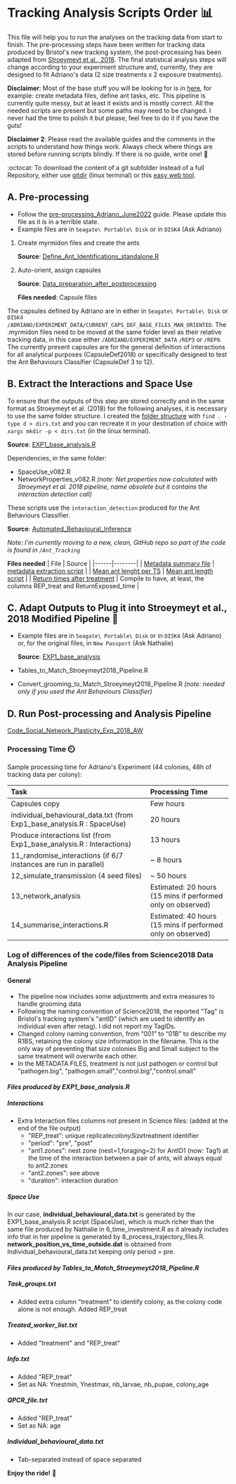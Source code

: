 # Tracking Analysis Scripts Order 📊

This file will help you to run the analyses on the tracking data from start to finish. The pre-processing steps have been written for tracking data produced by Bristol's new tracking system, the post-processing has been adapted from [Stroeymeyt et al., 2018](https://www.science.org/doi/epdf/10.1126/science.aat4793). The final statistical analysis steps will change according to your experiment structure and, currently, they are designed to fit Adriano's data (2 size treatments x 2 exposure treatments).

  **Disclaimer**: Most of the base stuff you will be looking for is in [here](https://github.com/AdrianoWanderlingh/PhD-Ant_Colonies_Tracking_Analysis/tree/main/scriptsR/EXP1_base_analysis), for example: create metadata files, define ant tasks, etc. This pipeline is currently quite messy, but at least it exists and is mostly correct. All the needed scripts are present but some paths may need to be changed. I never had the time to polish it but please, feel free to do it if you have the guts!

  **Disclaimer 2**: Please read the available guides and the comments in the scripts to understand how things work. Always check where things are stored before running scripts blindly. If there is no guide, write one! 📜

:octocat: To download the content of a git subfolder instead of a full Repository, either use [gitdir](https://github.com/sdushantha/gitdir) (linux terminal) or this [easy web tool](https://download-directory.github.io/).

## A. Pre-processing

- Follow the [pre-processing_Adriano_June2022](https://uob.sharepoint.com/:w:/r/teams/grp-AntsEpidemiologyLab/_layouts/15/Doc.aspx?sourcedoc=%7B2562631B-A6E5-4289-907F-89502F6C27E6%7D&file=pre-processing_Adriano_June2022.docx&action=default&mobileredirect=true&DefaultItemOpen=1) guide. Please update this file as it is in a terrible state. 
- Example files are in `Seagate\ Portable\ Disk` or in `DISK4` (Ask Adriano)

1. Create myrmidon files and create the ants

   **Source**: [Define_Ant_Identifications_standalone.R](https://github.com/AdrianoWanderlingh/PhD-Ant_Colonies_Tracking_Analysis/tree/main/scriptsR)

2. Auto-orient, assign capsules

   **Source**: [Data_preparation_after_postprocessing](https://github.com/AdrianoWanderlingh/PhD-Ant_Colonies_Tracking_Analysis/tree/main/scriptsR/EXP1_base_analysis/Data_preparation_after_postprocessing)

    **Files needed**: Capsule files

 The capsules defined by Adriano are in either in `Seagate\ Portable\ Disk` or `DISK4` `/ADRIANO/EXPERIMENT_DATA/CURRENT_CAPS_DEF_BASE_FILES_MAN_ORIENTED`. The .myrmidon files need to be moved at the same folder level as their relative tracking data, in this case either `/ADRIANO/EXPERIMENT_DATA` `/REP3` or `/REP9`. The currently present capsules are for the general definition of interactions for all analytical purposes (CapsuleDef2018) or specifically designed to test the Ant Behaviours Classifier (CapsuleDef 3 to 12).


## B. Extract the Interactions and Space Use

 To ensure that the outputs of this step are stored correctly and in the same format as Stroeymeyt et al. (2018) for the following analyses, it is necessary to use the same folder structure. I created  the [folder structure](https://github.com/AdrianoWanderlingh/Ant_Tracking/blob/main/Scripts/code_Social_Network_Plasticity_Exp_2018_AW/dirs.txt) with `find . -type d > dirs.txt` and you can recreate it in your destination of choice with `xargs mkdir -p < dirs.txt` (in the linux terminal).

  **Source**: [EXP1_base_analysis.R](https://github.com/AdrianoWanderlingh/PhD-Ant_Colonies_Tracking_Analysis/tree/main/scriptsR/EXP1_base_analysis)

Dependencies, in the same folder:
- SpaceUse_v082.R
- NetworkProperties_v082.R _(note: Net properties now calculated with Stroeymeyt et al. 2018 pipeline, name obsolete but it contains the interaction detection call)_

These scripts use the `interaction_detection` produced for the Ant Behaviours Classifier.

  **Source**: [Automated_Behavioural_Inference](https://github.com/AdrianoWanderlingh/Ant_Tracking/tree/main/Scripts/PhD-Ant_Colonies_Tracking_Analysis/Automated_Behavioural_Inference)

_Note: I'm currently moving to a new, clean, GitHub repo so part of the code is found in `/Ant_Tracking`_


   **Files needed**
   | File | Source |
|------|--------|
| [Metadata summary file](https://github.com/AdrianoWanderlingh/PhD-Ant_Colonies_Tracking_Analysis/blob/main/EXP_summary_data/Metadata_Exp1_2021_2023-02-27.txt) | [metadata extraction script](https://github.com/AdrianoWanderlingh/PhD-Ant_Colonies_Tracking_Analysis/blob/main/scriptsR/EXP1_base_analysis/Extract_Metadata_v082.R) |
| [Mean ant lenght per TS](https://github.com/AdrianoWanderlingh/PhD-Ant_Colonies_Tracking_Analysis/blob/main/EXP_summary_data/Mean_ant_length_per_TrackingSystem.txt) | [Mean ant length script](https://github.com/AdrianoWanderlingh/PhD-Ant_Colonies_Tracking_Analysis/blob/main/scriptsR/EXP1_base_analysis/Data_preparation_after_postprocessing/MOD_OF_DataPrep2_FOR_Mean_ant_length_per_TrackingSystem_v082.R) |
| [Return times after treatment](https://github.com/AdrianoWanderlingh/PhD-Ant_Colonies_Tracking_Analysis/blob/main/EXP_summary_data/Grooming_Classifier_CrossVal_RETURN_EXP_TIME_ZULU_All_colonies.csv) | Compile to have, at least, the columns REP_treat and ReturnExposed_time |

## C. Adapt Outputs to Plug it into Stroeymeyt et al., 2018 Modified Pipeline 🔌

- Example files are in `Seagate\ Portable\ Disk` or in `DISK4` (Ask Adriano) or, for the original files, in `New Passport` (Ask Nathalie)

  **Source**: [EXP1_base_analysis](https://github.com/AdrianoWanderlingh/PhD-Ant_Colonies_Tracking_Analysis/blob/main/scriptsR/EXP1_base_analysis/)

- Tables_to_Match_Stroeymeyt2018_Pipeline.R
- Convert_grooming_to_Match_Stroeymeyt2018_Pipeline.R _(note: needed only if you used the Ant Behaviours Classifier)_

## D. Run Post-processing and Analysis Pipeline

[Code_Social_Network_Plasticity_Exp_2018_AW](https://github.com/AdrianoWanderlingh/Ant_Tracking/tree/main/Scripts/code_Social_Network_Plasticity_Exp_2018_AW)


### Processing Time ⏲️

Sample processing time for Adriano's Experiment (44 colonies, 48h of tracking data per colony):

| Task                                      | Processing Time                                         |
|:------------------------------------------|:--------------------------------------------------------|
| Capsules copy                             | Few hours                                               |
| individual_behavioural_data.txt (from Exp1_base_analysis.R : SpaceUse) | 20 hours                 |
| Produce interactions list (from Exp1_base_analysis.R : Interactions) | 13 hours                  |
| 11_randomise_interactions (if 6/7 instances are run in parallel) | ~ 8 hours                 |
| 12_simulate_transmission (4 seed files)   | ~ 50 hours                                              |
| 13_network_analysis                       | Estimated: 20 hours (15 mins if performed only on observed) |
| 14_summarise_interactions.R               | Estimated: 40 hours (15 mins if performed only on observed) |




### Log of differences of the code/files from Science2018 Data Analysis Pipeline

#### General

- The pipeline now includes some adjustments and extra measures to handle grooming data
- Following the naming convention of Science2018, the reported "Tag" is Bristol's tracking system's "antID" (which are used to identify an individual even after retag). I did not report my TagIDs.
- Changed colony naming convention, from “001” to “01B” to describe my R1BS, retaining the colony size information in the filename. This is the only way of preventing that size colonies Big and Small subject to the same treatment will overwrite each other.
- In the METADATA FILES, treatment is not just pathogen or control but "pathogen.big", "pathogen.small","control.big","control.small"

#### _Files produced by EXP1_base_analysis.R_

##### Interactions

- Extra Interaction files columns not present in Science files: (added at the end of the file output)
  - "REP_treat": unique replicate*colonySize*treatment identifier
  - "period": "pre", "post"
  - "ant1.zones": nest zone (nest=1,foraging=2) for AntID1 (now: Tag1) at the time of the interaction between a pair of ants, will always equal to ant2.zones
  - "ant2.zones": see above
  - "duration": interaction duration

##### Space Use

In our case, **individual_behavioural_data.txt** is generated by the EXP1_base_analysis.R script (SpaceUse), which is much richer than the same file produced by Nathalie in 6_time_investment.R as it already includes info that in her pipeline is generated by 8_process_trajectory_files.R. **network_position_vs_time_outside.dat** is obtained from Individual_behavioural_data.txt keeping only period = pre. 

#### _Files produced by Tables_to_Match_Stroeymeyt2018_Pipeline.R_

##### Task_groups.txt

- Added extra column "treatment" to identify colony, as the colony code alone is not enough. Added REP_treat

##### Treated_worker_list.txt

- Added "treatment" and "REP_treat"

##### Info.txt

- Added "REP_treat"
- Set as NA: Ynestmin, Ynestmax, nb_larvae, nb_pupae, colony_age

##### QPCR_file.txt

- Added "REP_treat"
- Set as NA: age

##### Individual_behavioural_data.txt

- Tab-separated instead of space separated




**Enjoy the ride!** 🚀
